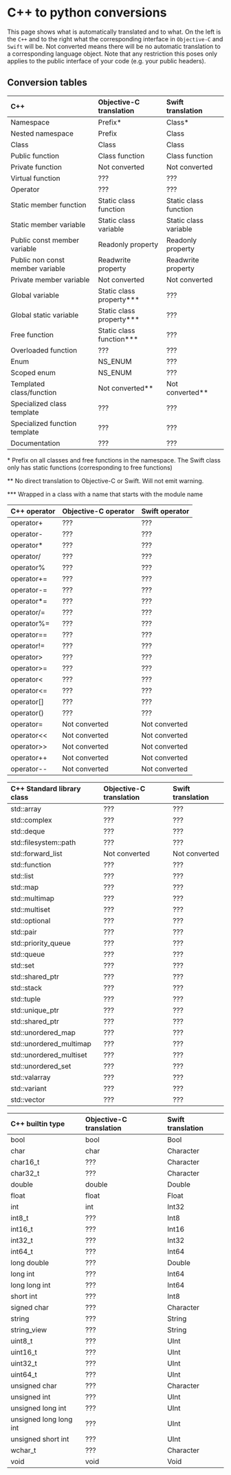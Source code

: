 # C++ to python conversions #

This page shows what is automatically translated and to what.
On the left is the `C++` and to the right what the corresponding interface in `Objective-C` and `Swift` will be.
Not converted means there will be no automatic translation to a corresponding language object.
Note that any restriction this poses only applies to the public interface of your code (e.g. your public headers).

## Conversion tables ##

| C++                                 | Objective-C translation        | Swift translation              |
|:----------------------------------- |:------------------------------ |:------------------------------ |
| Namespace                           | Prefix*                        | Class*                         |
| Nested namespace                    | Prefix                         | Class                          |
| Class                               | Class                          | Class                          |
| Public function                     | Class function                 | Class function                 |
| Private function                    | Not converted                  | Not converted                  |
| Virtual function                    | ???                            | ???                            |
| Operator                            | ???                            | ???                            |
| Static member function              | Static class function          | Static class function          |
| Static member variable              | Static class variable          | Static class variable          |
| Public const member variable        | Readonly property              | Readonly property              |
| Public non const member variable    | Readwrite property             | Readwrite property             |
| Private member variable             | Not converted                  | Not converted                  |
| Global variable                     | Static class property***       | ???                            |
| Global static variable              | Static class property***       | ???                            |
| Free function                       | Static class function***       | ???                            |
| Overloaded function                 | ???                            | ???                            |
| Enum                                | NS\_ENUM                       | ???                            |
| Scoped enum                         | NS\_ENUM                       | ???                            |
| Templated class/function            | Not converted**                | Not converted**                |
| Specialized class template          | ???                            | ???                            |
| Specialized function template       | ???                            | ???                            |
| Documentation                       | ???                            | ???                            |

\* Prefix on all classes and free functions in the namespace. The Swift class only has static functions (corresponding to free functions)

\*\* No direct translation to Objective-C or Swift. Will not emit warning.

\*\*\* Wrapped in a class with a name that starts with the module name

| C++ operator      | Objective-C operator  | Swift operator                 |
|:----------------- |:--------------------- |:------------------------------ |
| operator+         | ???                   | ???                            |
| operator-         | ???                   | ???                            |
| operator*         | ???                   | ???                            |
| operator/         | ???                   | ???                            |
| operator%         | ???                   | ???                            |
| operator+=        | ???                   | ???                            |
| operator-=        | ???                   | ???                            |
| operator*=        | ???                   | ???                            |
| operator/=        | ???                   | ???                            |
| operator%=        | ???                   | ???                            |
| operator==        | ???                   | ???                            |
| operator!=        | ???                   | ???                            |
| operator>         | ???                   | ???                            |
| operator>=        | ???                   | ???                            |
| operator<         | ???                   | ???                            |
| operator<=        | ???                   | ???                            |
| operator[]        | ???                   | ???                            |
| operator()        | ???                   | ???                            |
| operator=         | Not converted         | Not converted                  |
| operator<<        | Not converted         | Not converted                  |
| operator>>        | Not converted         | Not converted                  |
| operator++        | Not converted         | Not converted                  |
| operator--        | Not converted         | Not converted                  |

| C++ Standard library class      | Objective-C translation                                           | Swift translation              |
|:------------------------------- |:----------------------------------------------------------------- |:------------------------------ |
| std::array                      | ???                                                               | ???                            |
| std::complex                    | ???                                                               | ???                            |
| std::deque                      | ???                                                               | ???                            |
| std::filesystem::path           | ???                                                               | ???                            |
| std::forward\_list              | Not converted                                                     | Not converted                  |
| std::function                   | ???                                                               | ???                            |
| std::list                       | ???                                                               | ???                            |
| std::map                        | ???                                                               | ???                            |
| std::multimap                   | ???                                                               | ???                            |
| std::multiset                   | ???                                                               | ???                            |
| std::optional                   | ???                                                               | ???                            |
| std::pair                       | ???                                                               | ???                            |
| std::priority\_queue            | ???                                                               | ???                            |
| std::queue                      | ???                                                               | ???                            |
| std::set                        | ???                                                               | ???                            |
| std::shared\_ptr                | ???                                                               | ???                            |
| std::stack                      | ???                                                               | ???                            |
| std::tuple                      | ???                                                               | ???                            |
| std::unique\_ptr                | ???                                                               | ???                            |
| std::shared\_ptr                | ???                                                               | ???                            |
| std::unordered\_map             | ???                                                               | ???                            |
| std::unordered\_multimap        | ???                                                               | ???                            |
| std::unordered\_multiset        | ???                                                               | ???                            |
| std::unordered\_set             | ???                                                               | ???                            |
| std::valarray                   | ???                                                               | ???                            |
| std::variant                    | ???                                                               | ???                            |
| std::vector                     | ???                                                               | ???                            |


| C++ builtin type           | Objective-C translation  | Swift translation              |
|:-------------------------- |:------------------------ |:------------------------------ |
| bool                       | bool                     | Bool                           |
| char                       | char                     | Character                      |
| char16\_t                  | ???                      | Character                      |
| char32\_t                  | ???                      | Character                      |
| double                     | double                   | Double                         |
| float                      | float                    | Float                          |
| int                        | int                      | Int32                          |
| int8\_t                    | ???                      | Int8                           |
| int16\_t                   | ???                      | Int16                          |
| int32\_t                   | ???                      | Int32                          |
| int64\_t                   | ???                      | Int64                          |
| long double                | ???                      | Double                         |
| long int                   | ???                      | Int64                          |
| long long int              | ???                      | Int64                          |
| short int                  | ???                      | Int8                           |
| signed char                | ???                      | Character                      |
| string                     | ???                      | String                         |
| string\_view               | ???                      | String                         |
| uint8\_t                   | ???                      | UInt                           |
| uint16\_t                  | ???                      | UInt                           |
| uint32\_t                  | ???                      | UInt                           |
| uint64\_t                  | ???                      | UInt                           |
| unsigned char              | ???                      | Character                      |
| unsigned int               | ???                      | UInt                           |
| unsigned long int          | ???                      | UInt                           |
| unsigned long long int     | ???                      | UInt                           |
| unsigned short int         | ???                      | UInt                           |
| wchar\_t                   | ???                      | Character                      |
| void                       | void                     | Void                           |

